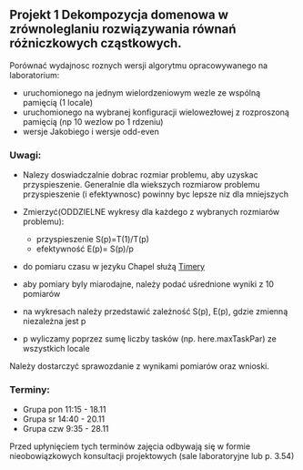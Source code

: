 <!-- class: center, middle, inverse -->

## Projekt 1 Dekompozycja domenowa w zrównoleglaniu rozwiązywania równań różniczkowych cząstkowych.

Porównać wydajnosc roznych wersji algorytmu opracowywanego na laboratorium:
  
 * uruchomionego na jednym wielordzeniowym wezle ze wspólną pamięcią (1 locale)
 * uruchomionego na wybranej konfiguracji wielowezłowej z rozproszoną pamięcią (np 10 wezlow po 1 rdzeniu)
 * wersje Jakobiego  i wersje odd-even

### Uwagi:

 * Nalezy doswiadczalnie dobrac rozmiar problemu, aby uzyskac przyspieszenie. Generalnie dla wiekszych rozmiarow
 problemu przyspieszenie (i efektywnosc) powinny byc lepsze niz dla mniejszych
 
 * Zmierzyć(ODDZIELNE wykresy dla każdego z wybranych rozmiarów problemu):
    - przyspieszenie S(p)=T(1)/T(p)
    -  efektywność E(p)= S(p)/p
 
 * do pomiaru czasu w jezyku Chapel służą <a href=https://chapel-lang.org/docs/primers/timers.html> Timery </a>
 
 * aby pomiary byly miarodajne, należy podać uśrednione wyniki z 10 pomiarów
   
 * na wykresach należy przedstawić zależność S(p), E(p), gdzie zmienną niezależna jest p
 
 * p wyliczamy poprzez sumę liczby tasków (np. here.maxTaskPar) ze wszystkich locale 
    
  Należy dostarczyć sprawozdanie z wynikami pomiarów oraz wnioski.

### Terminy:

* Grupa pon 11:15 - 18.11
* Grupa sr 14:40 - 20.11
* Grupa czw 9:35 - 28.11

Przed upłynięciem tych terminów zajęcia odbywają się w formie nieobowiązkowych konsultacji projektowych (sale laboratoryjne lub p. 3.54) 



  
